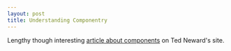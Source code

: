 ```yaml
---
layout: post
title: Understanding Componentry
---
```


Lengthy though interesting <a href="http://www.neward.net/ted/weblog/index.jsp?date=20030317#1047892871572">article about components</a> on Ted Neward's site.
